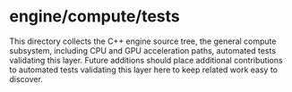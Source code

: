 # engine/compute/tests

This directory collects the C++ engine source tree, the general compute subsystem, including CPU and GPU acceleration paths, automated tests validating this layer.
Future additions should place additional contributions to automated tests validating this layer here to keep related work easy to discover.
